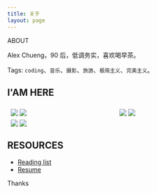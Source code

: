 ```yaml
---
title: 关于
layout: page
---
```


<!-- > 分享技术，记录个人经历，探索技术的价值。 -->

<escape>

  <div class="side-desc">
  ABOUT
  </div>

</escape>

Alex Chueng，90 后，低调务实，喜欢喝早茶。

Tags: `coding`、`音乐`、`摄影`、`旅游`、`极简主义`、`完美主义`。

## I'AM HERE

<escape>

  <div clasn="__img_row" style="display: flex;flex-wrap: wrap;padding: 0 4px;">
    <div class="__img_column" style="flex:33.30%;padding: 0 4px;">
      <img style="margin-top: 8px;vertical-align: middle;" src="https://cdn.jsdelivr.net/gh/SANGET/blog-v3@master/content/assets/images/me/19.jpg" />
      <img style="margin-top: 8px;vertical-align: middle;" src="https://cdn.jsdelivr.net/gh/SANGET/blog-v3@master/content/assets/images/me/7.jpg" />
    </div>
    <div class="__img_column" style="flex: 33.3%;padding: 0 4px;">
      <img style="margin-top: 8px;vertical-align: middle;" src="https://cdn.jsdelivr.net/gh/SANGET/blog-v3@master/content/assets/images/me/9.jpg" />
      <img style="margin-top: 8px;vertical-align: middle;" src="https://cdn.jsdelivr.net/gh/SANGET/blog-v3@master/content/assets/images/me/15.jpg" />
    </div>
    <div class="__img_column" style="flex: 33.3%;padding: 0 4px;">
      <img style="margin-top: 8px;vertical-align: middle;" src="https://cdn.jsdelivr.net/gh/SANGET/blog-v3@master/content/assets/images/me/16.jpg" />
      <img style="margin-top: 8px;vertical-align: middle;" src="https://cdn.jsdelivr.net/gh/SANGET/blog-v3@master/content/assets/images/me/5.jpg" />
    </div>
  </div>

</escape>

## RESOURCES

- [Reading list](/read-list)
- [Resume](/resume)

Thanks
